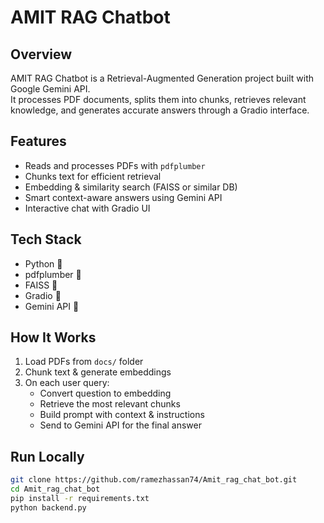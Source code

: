 # AMIT RAG Chatbot

## Overview
AMIT RAG Chatbot is a Retrieval-Augmented Generation project built with Google Gemini API.  
It processes PDF documents, splits them into chunks, retrieves relevant knowledge, and generates accurate answers through a Gradio interface.

## Features
- Reads and processes PDFs with `pdfplumber`
- Chunks text for efficient retrieval
- Embedding & similarity search (FAISS or similar DB)
- Smart context-aware answers using Gemini API
- Interactive chat with Gradio UI

## Tech Stack
- Python 🐍  
- pdfplumber 📄  
- FAISS 🔎  
- Gradio 💬  
- Gemini API 🤖  

## How It Works
1. Load PDFs from `docs/` folder  
2. Chunk text & generate embeddings  
3. On each user query:
   - Convert question to embedding  
   - Retrieve the most relevant chunks  
   - Build prompt with context & instructions  
   - Send to Gemini API for the final answer  

## Run Locally
```bash
git clone https://github.com/ramezhassan74/Amit_rag_chat_bot.git
cd Amit_rag_chat_bot
pip install -r requirements.txt
python backend.py





